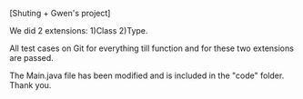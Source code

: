 [Shuting + Gwen's project]


We did 2 extensions: 1)Class 2)Type. 

All test cases on Git for everything till function and for these two extensions are passed.

The Main.java file has been modified and is included in the "code" folder. Thank you.
